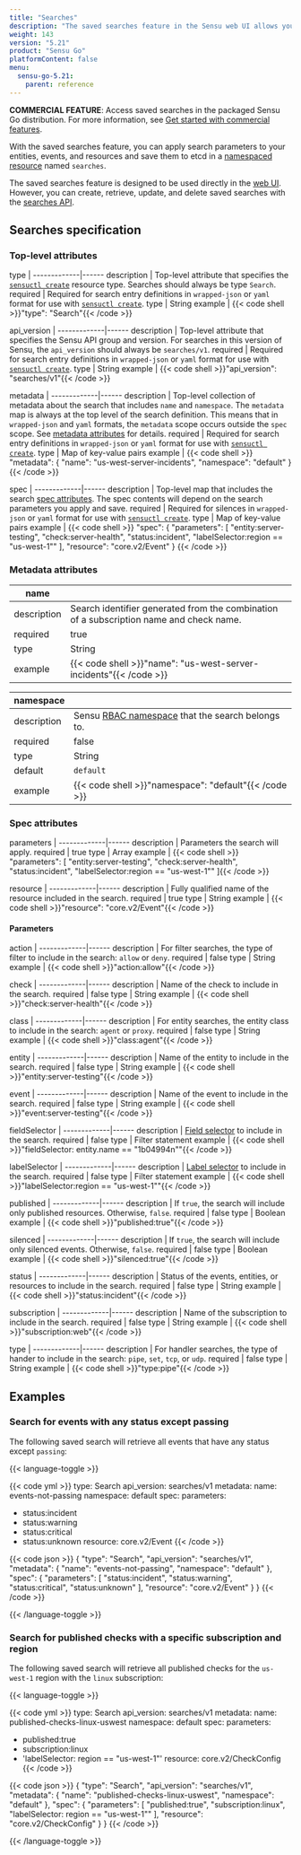 ```yaml
---
title: "Searches"
description: "The saved searches feature in the Sensu web UI allows you to create, update, and delete saved searches. Read the reference doc to learn about saved searches in Sensu."
weight: 143
version: "5.21"
product: "Sensu Go"
platformContent: false
menu:
  sensu-go-5.21:
    parent: reference
---
```


**COMMERCIAL FEATURE**: Access saved searches in the packaged Sensu Go distribution.
For more information, see [Get started with commercial features][1].

With the saved searches feature, you can apply search parameters to your entities, events, and resources and save them to etcd in a [namespaced resource][2] named `searches`.

The saved searches feature is designed to be used directly in the [web UI][3].
However, you can create, retrieve, update, and delete saved searches with the [searches API][4].

## Searches specification

### Top-level attributes

type         | 
-------------|------
description  | Top-level attribute that specifies the [`sensuctl create`][6] resource type. Searches should always be type `Search`.
required     | Required for search entry definitions in `wrapped-json` or `yaml` format for use with [`sensuctl create`][6].
type         | String
example      | {{< code shell >}}"type": "Search"{{< /code >}}

api_version  | 
-------------|------
description  | Top-level attribute that specifies the Sensu API group and version. For searches in this version of Sensu, the `api_version` should always be `searches/v1`.
required     | Required for search entry definitions in `wrapped-json` or `yaml` format for use with [`sensuctl create`][6].
type         | String
example      | {{< code shell >}}"api_version": "searches/v1"{{< /code >}}

metadata     | 
-------------|------
description  | Top-level collection of metadata about the search that includes `name` and `namespace`. The `metadata` map is always at the top level of the search definition. This means that in `wrapped-json` and `yaml` formats, the `metadata` scope occurs outside the `spec` scope. See [metadata attributes][5] for details.
required     | Required for search entry definitions in `wrapped-json` or `yaml` format for use with [`sensuctl create`][6].
type         | Map of key-value pairs
example      | {{< code shell >}}
"metadata": {
  "name": "us-west-server-incidents",
  "namespace": "default"
}
{{< /code >}}

spec         | 
-------------|------
description  | Top-level map that includes the search [spec attributes][7]. The spec contents will depend on the search parameters you apply and save.
required     | Required for silences in `wrapped-json` or `yaml` format for use with [`sensuctl create`][6].
type         | Map of key-value pairs
example      | {{< code shell >}}
"spec": {
  "parameters": [
    "entity:server-testing",
    "check:server-health",
    "status:incident",
    "labelSelector:region == \"us-west-1\""
  ],
  "resource": "core.v2/Event"
}
{{< /code >}}

### Metadata attributes

| name       |      |
-------------|------ 
description  | Search identifier generated from the combination of a subscription name and check name.
required     | true
type         | String
example      | {{< code shell >}}"name": "us-west-server-incidents"{{< /code >}}

| namespace  |      |
-------------|------
description  | Sensu [RBAC namespace][8] that the search belongs to.
required     | false
type         | String
default      | `default`
example      | {{< code shell >}}"namespace": "default"{{< /code >}}

### Spec attributes

parameters   | 
-------------|------ 
description  | Parameters the search will apply.
required     | true
type         | Array
example      | {{< code shell >}}
"parameters": [
  "entity:server-testing",
  "check:server-health",
  "status:incident",
  "labelSelector:region == \"us-west-1\""
]{{< /code >}}

resource     | 
-------------|------ 
description  | Fully qualified name of the resource included in the search.
required     | true
type         | String
example      | {{< code shell >}}"resource": "core.v2/Event"{{< /code >}}

#### Parameters

action       | 
-------------|------ 
description  | For filter searches, the type of filter to include in the search: `allow` or `deny`.
required     | false
type         | String
example      | {{< code shell >}}"action:allow"{{< /code >}}

check        | 
-------------|------ 
description  | Name of the check to include in the search.
required     | false
type         | String
example      | {{< code shell >}}"check:server-health"{{< /code >}}

class        | 
-------------|------ 
description  | For entity searches, the entity class to include in the search: `agent` or `proxy`.
required     | false
type         | String
example      | {{< code shell >}}"class:agent"{{< /code >}}

entity       | 
-------------|------ 
description  | Name of the entity to include in the search.
required     | false
type         | String
example      | {{< code shell >}}"entity:server-testing"{{< /code >}}

event        | 
-------------|------ 
description  | Name of the event to include in the search.
required     | false
type         | String
example      | {{< code shell >}}"event:server-testing"{{< /code >}}

fieldSelector | 
-------------|------ 
description  | [Field selector][9] to include in the search.
required     | false
type         | Filter statement
example      | {{< code shell >}}"fieldSelector: entity.name == \"1b04994n\""{{< /code >}}

labelSelector | 
-------------|------ 
description  | [Label selector][10] to include in the search.
required     | false
type         | Filter statement
example      | {{< code shell >}}"labelSelector:region == \"us-west-1\""{{< /code >}}

published    | 
-------------|------ 
description  | If `true`, the search will include only published resources. Otherwise, `false`. 
required     | false
type         | Boolean
example      | {{< code shell >}}"published:true"{{< /code >}}

silenced     | 
-------------|------ 
description  | If `true`, the search will include only silenced events. Otherwise, `false`. 
required     | false
type         | Boolean
example      | {{< code shell >}}"silenced:true"{{< /code >}}

status       | 
-------------|------ 
description  | Status of the events, entities, or resources to include in the search.
required     | false
type         | String
example      | {{< code shell >}}"status:incident"{{< /code >}}

subscription | 
-------------|------ 
description  | Name of the subscription to include in the search. 
required     | false
type         | String
example      | {{< code shell >}}"subscription:web"{{< /code >}}

type         | 
-------------|------ 
description  | For handler searches, the type of hander to include in the search: `pipe`, `set`, `tcp`, or `udp`.
required     | false
type         | String
example      | {{< code shell >}}"type:pipe"{{< /code >}}

## Examples

### Search for events with any status except passing

The following saved search will retrieve all events that have any status except `passing`:

{{< language-toggle >}}

{{< code yml >}}
type: Search
api_version: searches/v1
metadata:
  name: events-not-passing
  namespace: default
spec:
  parameters:
  - status:incident
  - status:warning
  - status:critical
  - status:unknown
  resource: core.v2/Event
{{< /code >}}

{{< code json >}}
{
  "type": "Search",
  "api_version": "searches/v1",
  "metadata": {
    "name": "events-not-passing",
    "namespace": "default"
  },
  "spec": {
    "parameters": [
      "status:incident",
      "status:warning",
      "status:critical",
      "status:unknown"
    ],
    "resource": "core.v2/Event"
  }
}
{{< /code >}}

{{< /language-toggle >}}

### Search for published checks with a specific subscription and region

The following saved search will retrieve all published checks for the `us-west-1` region with the `linux` subscription:

{{< language-toggle >}}

{{< code yml >}}
type: Search
api_version: searches/v1
metadata:
  name: published-checks-linux-uswest
  namespace: default
spec:
  parameters:
  - published:true
  - subscription:linux
  - 'labelSelector: region == "us-west-1"'
  resource: core.v2/CheckConfig
{{< /code >}}

{{< code json >}}
{
  "type": "Search",
  "api_version": "searches/v1",
  "metadata": {
    "name": "published-checks-linux-uswest",
    "namespace": "default"
  },
  "spec": {
    "parameters": [
      "published:true",
      "subscription:linux",
      "labelSelector: region == \"us-west-1\""
    ],
    "resource": "core.v2/CheckConfig"
  }
}
{{< /code >}}

{{< /language-toggle >}}


[1]: ../../commercial/
[2]: ../../reference/rbac/#namespaced-resource-types
[3]: ../../web-ui/filter/#save-a-filtered-search
[4]: ../../api/searches
[5]: #metadata-attributes
[6]: ../../sensuctl/reference#create-resources
[7]: #spec-attributes
[8]: ../rbac#namespaces
[9]: ../../api/overview/#field-selector
[10]: ../../api/overview/#label-selector
